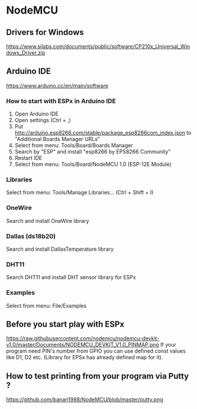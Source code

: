 # NodeMCU

## Drivers for Windows
https://www.silabs.com/documents/public/software/CP210x_Universal_Windows_Driver.zip

## Arduino IDE
https://www.arduino.cc/en/main/software

### How to start with ESPx in Arduino IDE
1. Open Arduino IDE
2. Open settings (Ctrl + ,)
3. Put http://arduino.esp8266.com/stable/package_esp8266com_index.json to "Additional Boards Manager URLs"
4. Select from menu: Tools/Board/Boards Manager
5. Search by "ESP" and install "esp8266 by EPS8266 Community"
6. Restart IDE
7. Select from menu: Tools/Board/NodeMCU 1.0 (ESP-12E Module)

### Libraries
Select from menu: Tools/Manage Libraries... (Ctrl + Shift + I)

### OneWire
Search and install OneWire library

### Dallas (ds18b20)
Search and install DallasTemperature library

### DHT11
Search DHT11 and install DHT sensor library for ESPx

### Examples
Select from menu: File/Examples

## Before you start play with ESPx
https://raw.githubusercontent.com/nodemcu/nodemcu-devkit-v1.0/master/Documents/NODEMCU_DEVKIT_V1.0_PINMAP.png
If your program need PIN's number from GPIO you can use defined const values like D1, D2 etc. (Library for EPSx has already defined map for it).

## How to test printing from your program via Putty ?
https://github.com/banan1988/NodeMCU/blob/master/putty.png
